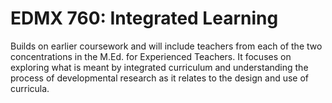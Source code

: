 # EDMX 760: Integrated Learning

Builds on earlier coursework and will include teachers from each of the two concentrations in the M.Ed. for Experienced Teachers. It focuses on exploring what is meant by integrated curriculum and understanding the process of developmental research as it relates to the design and use of curricula.